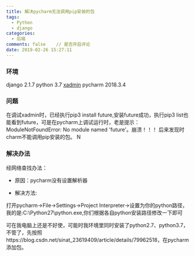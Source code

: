 ```yaml
---
title: 解决pycharm无法调用pip安装的包
tags:
  - Python
  - django
categories:
  - 后端
comments: false    // 是否开启评论
date: 2019-02-26 15:27:11
---
```

### 环境
django 2.1.7
python 3.7
[xadmin](https://github.com/sshwsfc/xadmin/tree/django2)
pycharm 2018.3.4
### 问题
在调试xadmin时，已经执行pip3 install future,安装future成功，执行pip3 list也能看到future，可是在pycharm上调试运行时，老是提示：
ModuleNotFoundError: No module named 'future'。崩溃！！！
后来发现时charm不能调用pip安装的包。
N
### 解决办法
经网络查找办法：

- 原因：pycharm没有设置解析器

- 解决方法:

打开pycharm->File->Settings->Project Interpreter->设置为你的python路径，我的是:C:\Python27\python.exe,你们根据各自python安装路径修改一下即可

可在我电脑上还是不好使，可能时我环境里同时安装了python2.7、python3.7，不管了，先按照https://blog.csdn.net/sinat_23619409/article/details/79962518，在pycharm添加包。
